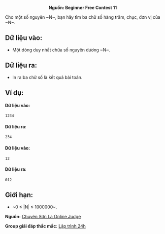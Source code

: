 **<center>Nguồn: Beginner Free Contest 11</center>**

Cho một số nguyên ~N~, bạn hãy tìm ba chữ số hàng trăm, chục, đơn vị của ~N~.

## Dữ liệu vào:
- Một dòng duy nhất chứa số nguyên dương ~N~.

## Dữ liệu ra:
- In ra ba chữ số là kết quả bài toán.

## Ví dụ:
#### Dữ liệu vào:
```
1234
```

#### Dữ liệu ra:
```
234
```

#### Dữ liệu vào:
```
12
```

#### Dữ liệu ra:
```
012
```

## Giới hạn:
- ~0 ≤ |N| ≤ 1000000~.

**Nguồn:** [Chuyên Sơn La Online Judge](http://csloj.ddns.net/)

**Group giải đáp thắc mắc:** [Lập trình 24h](https://www.facebook.com/groups/1386904321519984)
